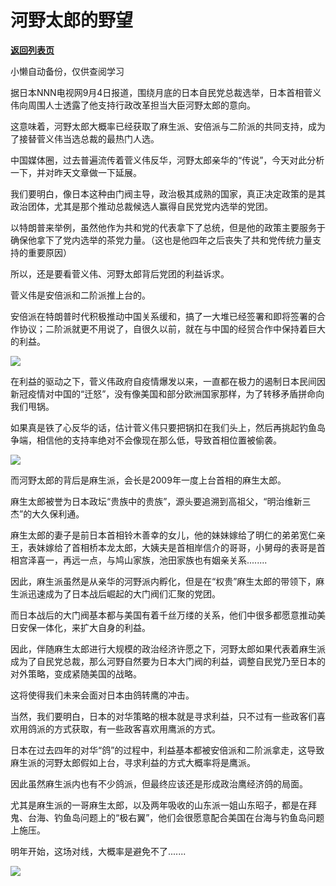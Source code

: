 # 河野太郎的野望

[**返回列表页**](/gzh/政事堂2019)

小懒自动备份，仅供查阅学习

据日本NNN电视网9月4日报道，围绕月底的日本自民党总裁选举，日本首相菅义伟向周围人士透露了他支持行政改革担当大臣河野太郎的意向。  

  

这意味着，河野太郎大概率已经获取了麻生派、安倍派与二阶派的共同支持，成为了接替菅义伟当选总裁的最热门人选。

  

中国媒体圈，过去普遍流传着菅义伟反华，河野太郎亲华的“传说”，今天对此分析一下，并对昨天文章做一下延展。

  

我们要明白，像日本这种由门阀主导，政治极其成熟的国家，真正决定政策的是其政治团体，尤其是那个推动总裁候选人赢得自民党党内选举的党团。

  

以特朗普来举例，虽然他作为共和党的代表拿下了总统，但是他的政策主要服务于确保他拿下了党内选举的茶党力量。（这也是他四年之后丧失了共和党传统力量支持的重要原因）

  

所以，还是要看菅义伟、河野太郎背后党团的利益诉求。

  

菅义伟是安倍派和二阶派推上台的。

  

安倍派在特朗普时代积极推动中国关系缓和，搞了一大堆已经签署和即将签署的合作协议；二阶派就更不用说了，自很久以前，就在与中国的经贸合作中保持着巨大的利益。

  

![](https://mmbiz.qpic.cn/mmbiz_jpg/rxhS23yu8cOZ99xkUibnKIJ1iawbvHyibpJDXIWOkhspsnKC9CWOYx0O5gA1EjU601y8JZbAHclFeichMfibz3xcQNw/640?wx_fmt=jpeg)

  

在利益的驱动之下，菅义伟政府自疫情爆发以来，一直都在极力的遏制日本民间因新冠疫情对中国的“迁怒”，没有像美国和部分欧洲国家那样，为了转移矛盾拼命向我们甩锅。

  

如果真是铁了心反华的话，估计菅义伟只要把锅扣在我们头上，然后再挑起钓鱼岛争端，相信他的支持率绝对不会像现在那么低，导致首相位置被偷袭。

  

![](https://mmbiz.qpic.cn/mmbiz_jpg/rxhS23yu8cOZ99xkUibnKIJ1iawbvHyibpJas5ZvVP2hIKfeVfyjGuyjQXLL9WfABKibDsxTAxicDaRUH264oHZAVaA/640?wx_fmt=jpeg)

  

而河野太郎的背后是麻生派，会长是2009年一度上台首相的麻生太郎。

  

麻生太郎被誉为日本政坛“贵族中的贵族”，源头要追溯到高祖父，“明治维新三杰”的大久保利通。

  

麻生太郎的妻子是前日本首相铃木善幸的女儿，他的妹妹嫁给了明仁的弟弟宽仁亲王，表妹嫁给了首相桥本龙太郎，大姨夫是首相岸信介的哥哥，小舅母的表哥是首相宫泽喜一，再远一点，与鸠山家族，池田家族也有姻亲关系........

  

因此，麻生派虽然是从亲华的河野派内孵化，但是在“权贵”麻生太郎的带领下，麻生派迅速成为了日本战后崛起的大门阀们汇聚的党团。

  

而日本战后的大门阀基本都与美国有着千丝万缕的关系，他们中很多都愿意推动美日安保一体化，来扩大自身的利益。  

  

因此，伴随麻生太郎进行大规模的政治经济许愿之下，河野太郎如果代表着麻生派成为了自民党总裁，那么河野自然要为日本大门阀的利益，调整自民党乃至日本的对外策略，变成紧随美国的战略。

  

这将使得我们未来会面对日本由鸽转鹰的冲击。

  

当然，我们要明白，日本的对华策略的根本就是寻求利益，只不过有一些政客们喜欢用鸽派的方式获取，有一些政客喜欢用鹰派的方式。  

  

日本在过去四年的对华“鸽”的过程中，利益基本都被安倍派和二阶派拿走，这导致麻生派的河野太郎假如上台，寻求利益的方式大概率将是鹰派。

  

因此虽然麻生派内也有不少鸽派，但最终应该还是形成政治鹰经济鸽的局面。  

  

尤其是麻生派的一哥麻生太郎，以及两年吸收的山东派一姐山东昭子，都是在拜鬼、台海、钓鱼岛问题上的“极右翼”，他们会很愿意配合美国在台海与钓鱼岛问题上施压。

  

明年开始，这场对线，大概率是避免不了.......  

  

![](https://mmbiz.qpic.cn/mmbiz_jpg/rxhS23yu8cOZ99xkUibnKIJ1iawbvHyibpJ1DP9JxkfDYkiavWliaCBeb9eYmiahVwpxj0ticU6f8qGD0w56x3y0BG0EA/640?wx_fmt=jpeg)

  

